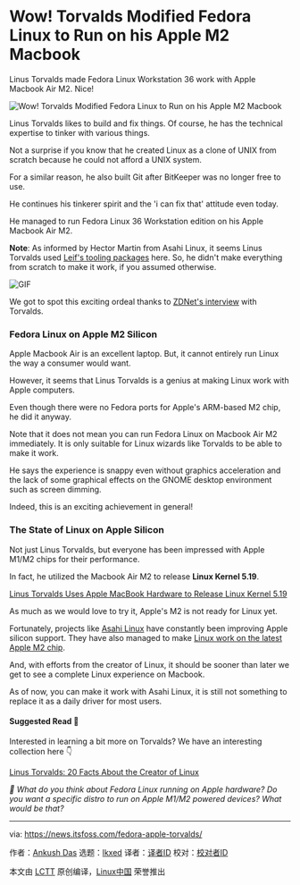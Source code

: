 [#]: subject: "Wow! Torvalds Modified Fedora Linux to Run on his Apple M2 Macbook"
[#]: via: "https://news.itsfoss.com/fedora-apple-torvalds/"
[#]: author: "Ankush Das https://news.itsfoss.com/author/ankush/"
[#]: collector: "lkxed"
[#]: translator: "littlebirdnest"
[#]: reviewer: " "
[#]: publisher: " "
[#]: url: " "

Wow! Torvalds Modified Fedora Linux to Run on his Apple M2 Macbook
======
Linus Torvalds made Fedora Linux Workstation 36 work with Apple Macbook Air M2. Nice!

![Wow! Torvalds Modified Fedora Linux to Run on his Apple M2 Macbook][1]

Linus Torvalds likes to build and fix things. Of course, he has the technical expertise to tinker with various things.

Not a surprise if you know that he created Linux as a clone of UNIX from scratch because he could not afford a UNIX system.

For a similar reason, he also built Git after BitKeeper was no longer free to use.

He continues his tinkerer spirit and the 'i can fix that' attitude even today.

He managed to run Fedora Linux 36 Workstation edition on his Apple Macbook Air M2.

**Note**: As informed by Hector Martin from Asahi Linux, it seems Linus Torvalds used [Leif's tooling packages][2] here. So, he didn't make everything from scratch to make it work, if you assumed otherwise.

![GIF][3]

We got to spot this exciting ordeal thanks to [ZDNet's interview][4] with Torvalds.

### Fedora Linux on Apple M2 Silicon

Apple Macbook Air is an excellent laptop. But, it cannot entirely run Linux the way a consumer would want.

However, it seems that Linus Torvalds is a genius at making Linux work with Apple computers.

Even though there were no Fedora ports for Apple's ARM-based M2 chip, he did it anyway.

Note that it does not mean you can run Fedora Linux on Macbook Air M2 immediately. It is only suitable for Linux wizards like Torvalds to be able to make it work.

He says the experience is snappy even without graphics acceleration and the lack of some graphical effects on the GNOME desktop environment such as screen dimming.

Indeed, this is an exciting achievement in general!

### The State of Linux on Apple Silicon

Not just Linus Torvalds, but everyone has been impressed with Apple M1/M2 chips for their performance.

In fact, he utilized the Macbook Air M2 to release **Linux Kernel 5.19**.

[Linus Torvalds Uses Apple MacBook Hardware to Release Linux Kernel 5.19][5]

As much as we would love to try it, Apple's M2 is not ready for Linux yet.

Fortunately, projects like [Asahi Linux][7] have constantly been improving Apple silicon support. They have also managed to make [Linux work on the latest Apple M2 chip][8].

And, with efforts from the creator of Linux, it should be sooner than later we get to see a complete Linux experience on Macbook.

As of now, you can make it work with Asahi Linux, it is still not something to replace it as a daily driver for most users.

#### Suggested Read 📖

Interested in learning a bit more on Torvalds? We have an interesting collection here 👇

[Linus Torvalds: 20 Facts About the Creator of Linux][9]

*💬 What do you think about Fedora Linux running on Apple hardware? Do you want a specific distro to run on Apple M1/M2 powered devices? What would be that?*

--------------------------------------------------------------------------------

via: https://news.itsfoss.com/fedora-apple-torvalds/

作者：[Ankush Das][a]
选题：[lkxed][b]
译者：[译者ID](https://github.com/译者ID)
校对：[校对者ID](https://github.com/校对者ID)

本文由 [LCTT](https://github.com/LCTT/TranslateProject) 原创编译，[Linux中国](https://linux.cn/) 荣誉推出

[a]: https://news.itsfoss.com/author/ankush/
[b]: https://github.com/lkxed
[1]: https://news.itsfoss.com/content/images/size/w1200/2022/09/torvalds-fedora-m2-macbook.png
[2]: https://github.com/leifliddy/asahi-fedora-builder
[3]: https://tenor.com/embed/5289253
[4]: https://www.zdnet.com/article/linus-torvalds-talks-rust-on-linux-his-work-schedule-and-life-with-his-m2-macbook-air/
[5]: https://news.itsfoss.com/linux-kernel-5-19-release/
[7]: https://asahilinux.org/
[8]: https://asahilinux.org/2022/07/july-2022-release/
[9]: https://itsfoss.com/linus-torvalds-facts/
